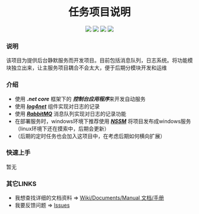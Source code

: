<center>

# 任务项目说明


![](https://img.shields.io/badge/.net%20core-v2.2-blue.svg)
[![](https://img.shields.io/badge/log4net-v2.0.8-yellow.svg)](http://logging.apache.org/log4net/)
[![](https://img.shields.io/badge/rabbitmq-v3.8.0-purple.svg)](https://www.rabbitmq.com/)
[![](https://img.shields.io/badge/rabbit.client-v5.1.1-green.svg)](https://www.rabbitmq.com/dotnet.html)

</center>


### 说明

该项目为提供后台静默服务而开发项目。目前包括消息队列，日志系统。将功能模块独立出来，让主服务项目耦合不会太大，便于后期分模块开发和运维

### 介绍

* 使用 ***.net core*** 框架下的 ***控制台应用程序***来开发自动服务
* 使用 [***log4net***](http://logging.apache.org/log4net/) 组件实现对日志的记录  
* 使用 [***RabbitMQ***](https://www.rabbitmq.com/) 消息队列实现对日志的记录功能
* 在部署服务时，windows环境下推荐使用 [***NSSM***](http://www.nssm.cc/) 将项目发布成windows服务（linux环境下还在摸索中，后期会更新）
* （后期的定时任务也会加入这项目中，在考虑后期如何横向扩展）


### 快速上手  

暂无  

### 其它LINKS
* 我想查找详细的文档资料 => [Wiki/Documents/Manual 文档/手册](https://github.com/Joick/dotnet_core_project/wiki)
* 我要反馈问题 => [Issues](https://github.com/Joick/dotnet_core_project/issues)
